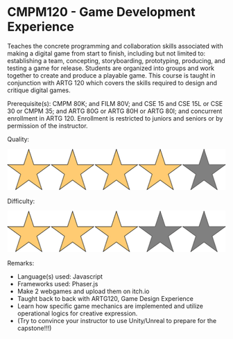# CMPM120 - Game Development Experience

Teaches the concrete programming and collaboration skills associated with making a digital game from start to finish, including but not limited to: establishing a team, concepting, storyboarding, prototyping, producing, and testing a game for release. Students are organized into groups and work together to create and produce a playable game. This course is taught in conjunction with ARTG 120 which covers the skills required to design and critique digital games.

Prerequisite(s): CMPM 80K; and FILM 80V; and CSE 15 and CSE 15L or CSE 30 or CMPM 35; and ARTG 80G or ARTG 80H or ARTG 80I; and concurrent enrollment in ARTG 120. Enrollment is restricted to juniors and seniors or by permission of the instructor.

Quality:

![](../Media/4star.png)

Difficulty:

![](../Media/3star.png)

Remarks:

- Language(s) used: Javascript
- Frameworks used: Phaser.js
- Make 2 webgames and upload them on itch.io
- Taught back to back with ARTG120, Game Design Experience
- Learn how specific game mechanics are implemented and utilize operational logics for creative expression.
- (Try to convince your instructor to use Unity/Unreal to prepare for the capstone!!!)